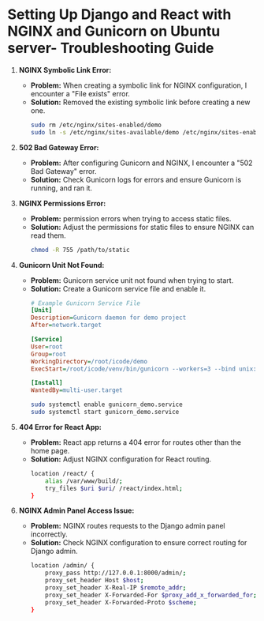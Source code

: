 # Setting Up Django and React with NGINX and Gunicorn on Ubuntu server- Troubleshooting Guide

1. **NGINX Symbolic Link Error:**
   - **Problem:** When creating a symbolic link for NGINX configuration, I encounter a "File exists" error.
   - **Solution:** Removed the existing symbolic link before creating a new one.
     ```bash
     sudo rm /etc/nginx/sites-enabled/demo
     sudo ln -s /etc/nginx/sites-available/demo /etc/nginx/sites-enabled
     ```

2. **502 Bad Gateway Error:**
   - **Problem:** After configuring Gunicorn and NGINX, I encounter a "502 Bad Gateway" error.
   - **Solution:** Check Gunicorn logs for errors and ensure Gunicorn is running, and ran it.

3. **NGINX Permissions Error:**
   - **Problem:** permission errors when trying to access static files.
   - **Solution:** Adjust the permissions for static files to ensure NGINX can read them.
     ```bash
     chmod -R 755 /path/to/static
     ```

4. **Gunicorn Unit Not Found:**
   - **Problem:** Gunicorn service unit not found when trying to start.
   - **Solution:** Create a Gunicorn service file and enable it.
     ```ini
     # Example Gunicorn Service File
     [Unit]
     Description=Gunicorn daemon for demo project
     After=network.target

     [Service]
     User=root
     Group=root
     WorkingDirectory=/root/icode/demo
     ExecStart=/root/icode/venv/bin/gunicorn --workers=3 --bind unix:/root/icode/demo.sock demo.wsgi:application

     [Install]
     WantedBy=multi-user.target
     ```
     ```bash
     sudo systemctl enable gunicorn_demo.service
     sudo systemctl start gunicorn_demo.service
     ```


5. **404 Error for React App:**
   - **Problem:** React app returns a 404 error for routes other than the home page.
   - **Solution:** Adjust NGINX configuration for React routing.
     ```bash
     location /react/ {
         alias /var/www/build/;
         try_files $uri $uri/ /react/index.html;
     }
     ```

6. **NGINX Admin Panel Access Issue:**
   - **Problem:** NGINX routes requests to the Django admin panel incorrectly.
   - **Solution:** Check NGINX configuration to ensure correct routing for Django admin.
     ```bash
     location /admin/ {
         proxy_pass http://127.0.0.1:8000/admin/;
         proxy_set_header Host $host;
         proxy_set_header X-Real-IP $remote_addr;
         proxy_set_header X-Forwarded-For $proxy_add_x_forwarded_for;
         proxy_set_header X-Forwarded-Proto $scheme;
     }
     ```

